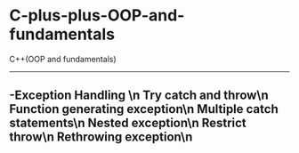 # C-plus-plus-OOP-and-fundamentals
C++(OOP and fundamentals)

------------------------
-Exception Handling \n
  Try catch and throw\n
  Function generating exception\n
  Multiple catch statements\n
  Nested exception\n
  Restrict throw\n
  Rethrowing exception\n
-------------------------

